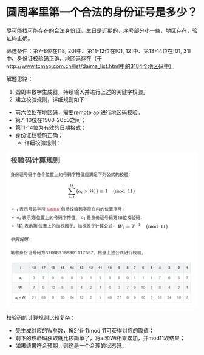 # 圆周率里第一个合法的身份证号是多少？

尽可能找可能存在的合法身份证，生日是近期的，序号部分小一些，地区存在，验证码正确。

筛选条件：第7-8位在[18, 20]中、第11-12位在[01, 12]中、第13-14位在[01, 31]中、身份证校验码正确、地区码存在（于http://www.tcmap.com.cn/list/daima_list.html中的3184个地区码中）


解题思路：
1. 圆周率数字生成器，持续输入并进行上述的关键字校验。
2. 建立校验规则，详细规则如下：
- 前六位处在地区码，需要remote api进行地区码校验。
- 第7-10位在1900-2050之间；
- 第11-14位为有效的日期格式；
- 身份证校验码正确；
    - 详细校验规则：


![Alt text](image.png)

校验码的计算规则比较复杂：
- 先生成对应的W参数，按2^(i-1)mod 11可获得对应的取值；
- 剩下的校验码获取就比较简单了，将ai和Wi相乘累加，并mod11取结果；
- 如果结果符合预期，则这是一个合理的状态码。